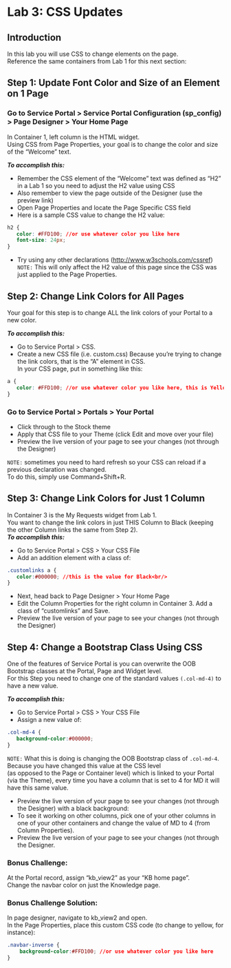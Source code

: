 # Lab 3: CSS Updates
## Introduction
In this lab you will use CSS to change elements on the page.<br/>
Reference the same containers from Lab 1 for this next section:
## Step 1: Update Font Color and Size of an Element on 1 Page

### Go to Service Portal > Service Portal Configuration (sp_config) > Page Designer > Your Home Page

In Container 1, left column is the HTML widget. <br/>
Using CSS from Page Properties, your goal is to change the color and size of the “Welcome” text. 

***To accomplish this:***
- Remember the CSS element of the “Welcome” text was defined as “H2” in a Lab 1 so you need to adjust the H2 value using CSS
- Also remember to view the page outside of the Designer (use the preview link)
- Open Page Properties and locate the Page Specific CSS field
- Here is a sample CSS value to change the H2 value:
```CSS
h2 {
   color: #FFD100; //or use whatever color you like here
   font-size: 24px;
}
```
- Try using any other declarations (http://www.w3schools.com/cssref)<br/>
`NOTE:` This will only affect the H2 value of this page since the CSS was just applied to the Page Properties.
## Step 2: Change Link Colors for All Pages

Your goal for this step is to change ALL the link colors of your Portal to a new color.

***To accomplish this:***
- Go to Service Portal > CSS. 
- Create a new CSS file (i.e. custom.css)
Because you’re trying to change the link colors, that is the “A” element in CSS. <br/>
In your CSS page, put in something like this:
```CSS
a {
   color: #FFD100; //or use whatever color you like here, this is Yellow
}
```
### Go to Service Portal > Portals > Your Portal 
- Click through to the Stock theme<br/>
- Apply that CSS file to your Theme (click Edit and move over your file)
- Preview the live version of your page to see your changes (not through the Designer)

`NOTE:` sometimes you need to hard refresh so your CSS can reload if a previous declaration was changed.<br/> 
To do this, simply use Command+Shift+R.

## Step 3: Change Link Colors for Just 1 Column

In Container 3 is the My Requests widget from Lab 1. <br/>
You want to change the link colors in just THIS Column to Black (keeping the other Column links the same from Step 2).<br/> 
***To accomplish this:***
- Go to Service Portal > CSS > Your CSS File
- Add an addition element with a class of:
```CSS
.customlinks a {
   color:#000000; //this is the value for Black<br/>
}
```
- Next, head back to Page Designer > Your Home Page
- Edit the Column Properties for the right column in Container 3. Add a class of “customlinks” and Save.
- Preview the live version of your page to see your changes (not through the Designer)

## Step 4: Change a Bootstrap Class Using CSS
One of the features of Service Portal is you can overwrite the OOB Bootstrap classes at the Portal, Page and Widget level. <br/>
For this Step you need to change one of the standard values `(.col-md-4)` to have a new value.

***To accomplish this:***
- Go to Service Portal > CSS > Your CSS File
- Assign a new value of:
```CSS
.col-md-4 {
   background-color:#000000;
}
```
`NOTE:` What this is doing is changing the OOB Bootstrap class of `.col-md-4`. Because you have changed this value at the CSS level<br/> 
(as opposed to the Page or Container level) which is linked to your Portal (via the Theme), every time you have a column that is set to 4 for MD it will have this same value.
- Preview the live version of your page to see your changes (not through the Designer) with a black background:
- To see it working on other columns, pick one of your other columns in one of your other containers and change the value of MD to 4     (from Column Properties). 
- Preview the live version of your page to see your changes (not through the Designer. 

### Bonus Challenge:
At the Portal record, assign “kb_view2” as your “KB home page”.<br/> 
Change the navbar color on just the Knowledge page.<br/>

### Bonus Challenge Solution:
In page designer, navigate to kb_view2 and open.<br/>
In the Page Properties, place this custom CSS code (to change to yellow, for instance):
```CSS
.navbar-inverse {
	background-color:#FFD100; //or use whatever color you like here
}
```
